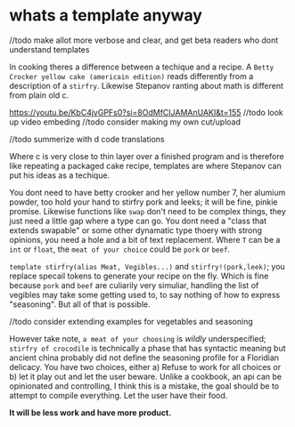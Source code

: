 # whats a template anyway

//todo make allot more verbose and clear, and get beta readers who dont understand templates

In cooking theres a difference between a techique and a recipe. A `Betty Crocker yellow cake (americain edition)` reads differently from a description of a `stirfry`. Likewise Stepanov ranting about math is different from plain old c. 


https://youtu.be/KbC4jvGPFs0?si=8OdMfCIJAMAnUAKI&t=155 //todo look up video embeding //todo consider making my own cut/upload

//todo summerize with d code translations

Where c is very close to thin layer over a finished program and is therefore like repeating a packaged cake recipe, templates are where Stepanov can put his ideas as a techique.

You dont need to have betty crooker and her yellow number 7, her alumium powder, too hold your hand to stirfry pork and leeks; it will be fine, pinkie promise. Likewise functions like `swap` don't need to be complex things, they just need a little gap where a type can go. You dont need a "class that extends swapable" or some other dynamatic type thoery with strong opinions, you need a hole and a bit of text replacement. Where `T` can be a `int` or `float`, the `meat of your choice` could be `pork` or `beef`.

`template stirfry(alias Meat, Vegibles...)` and `stirfry!(pork,leek)`; you replace specail tokens to generate your recipe on the fly. Which is fine because `pork` and `beef` are culiarily very simuliar, handling the list of vegibles may take some getting used to, to say nothing of how to express "seasoning". But all of that is possible.


//todo consider extending examples for vegetables and seasoning

However take note, `a meat of your choosing` is *wildly* underspecified; `stirfry of crocodile` is technically a phase that has syntactic meaning but ancient china probably did not define the seasoning profile for a Floridian delicacy. You have two choices, either a) Refuse to work for all choices or b) let it play out and let the user beware. Unlike a cookbook, an api can be opinionated and controlling, I think this is a mistake, the goal should be to attempt to compile everything. Let the user have their food. 

**It will be less work and have more product.**




















